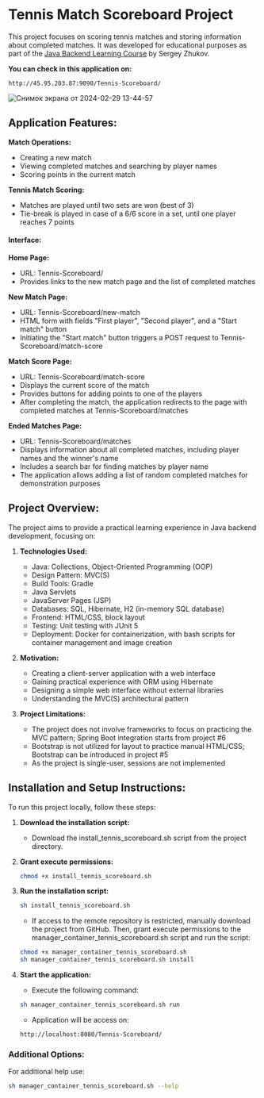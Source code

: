 # Tennis Match Scoreboard Project

This project focuses on scoring tennis matches and storing information about completed matches. It was developed for
educational purposes as part of
the [Java Backend Learning Course](https://zhukovsd.github.io/java-backend-learning-course/) by Sergey Zhukov.

**You can check in this application on:**

```
http://45.95.203.87:9090/Tennis-Scoreboard/

```

![Снимок экрана от 2024-02-29 13-44-57](https://github.com/dDevusS/Tennis-Scoreboard/assets/140493120/72fbbe0f-d773-4727-962e-c3c27cbb68d5)

## Application Features:

**Match Operations:**

- Creating a new match
- Viewing completed matches and searching by player names
- Scoring points in the current match

**Tennis Match Scoring:**

- Matches are played until two sets are won (best of 3)
- Tie-break is played in case of a 6/6 score in a set, until one player reaches 7 points

#### Interface:

**Home Page:**

- URL: Tennis-Scoreboard/
- Provides links to the new match page and the list of completed matches

**New Match Page:**

- URL: Tennis-Scoreboard/new-match
- HTML form with fields "First player", "Second player", and a "Start match" button
- Initiating the "Start match" button triggers a POST request to Tennis-Scoreboard/match-score

**Match Score Page:**

- URL: Tennis-Scoreboard/match-score
- Displays the current score of the match
- Provides buttons for adding points to one of the players
- After completing the match, the application redirects to the page with completed matches at Tennis-Scoreboard/matches

**Ended Matches Page:**

- URL: Tennis-Scoreboard/matches
- Displays information about all completed matches, including player names and the winner's name
- Includes a search bar for finding matches by player name
- The application allows adding a list of random completed matches for demonstration purposes

## Project Overview:

The project aims to provide a practical learning experience in Java backend development, focusing on:

1. **Technologies Used:**
    - Java: Collections, Object-Oriented Programming (OOP)
    - Design Pattern: MVC(S)
    - Build Tools: Gradle
    - Java Servlets
    - JavaServer Pages (JSP)
    - Databases: SQL, Hibernate, H2 (in-memory SQL database)
    - Frontend: HTML/CSS, block layout
    - Testing: Unit testing with JUnit 5
    - Deployment: Docker for containerization, with bash scripts for container management and image creation

2. **Motivation:**
    - Creating a client-server application with a web interface
    - Gaining practical experience with ORM using Hibernate
    - Designing a simple web interface without external libraries
    - Understanding the MVC(S) architectural pattern

3. **Project Limitations:**
    - The project does not involve frameworks to focus on practicing the MVC pattern; Spring Boot integration starts
      from project #6
    - Bootstrap is not utilized for layout to practice manual HTML/CSS; Bootstrap can be introduced in project #5
    - As the project is single-user, sessions are not implemented

## Installation and Setup Instructions:

To run this project locally, follow these steps:

1. **Download the installation script:**
    - Download the install_tennis_scoreboard.sh script from the project directory.

2. **Grant execute permissions:**
   ```bash
   chmod +x install_tennis_scoreboard.sh

3. **Run the installation script:**
   ```bash
   sh install_tennis_scoreboard.sh
   ```
    - If access to the remote repository is restricted, manually download the project from GitHub. Then, grant execute
      permissions to the manager_container_tennis_scoreboard.sh script and run the script:
   ```bash
   chmod +x manager_container_tennis_scoreboard.sh
   sh manager_container_tennis_scoreboard.sh install
   ```

4. **Start the application:**
    - Execute the following command:
   ```bash
   sh manager_container_tennis_scoreboard.sh run
   ```
    - Application will be access on:
   ```
   http://localhost:8080/Tennis-Scoreboard/
   ```

### Additional Options:

For additional help use:

```bash
sh manager_container_tennis_scoreboard.sh --help
```


